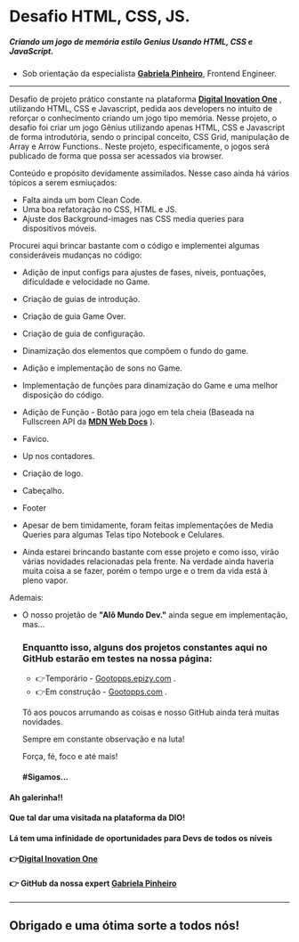 # Desafio HTML, CSS, JS.

##### Criando um jogo de memória estilo Genius Usando HTML, CSS e JavaScript.

- Sob orientação da especialista  [**Gabriela Pinheiro**](https://www.linkedin.com/in/gabrielapinheiro129/), Frontend Engineer.

------

Desafio de projeto prático constante na plataforma [**Digital Inovation One**](https://web.dio.me/) , utilizando HTML, CSS e Javascript, pedida aos developers no intuito de reforçar o conhecimento criando um jogo tipo memória. 
Nesse projeto, o desafio foi criar um jogo Gênius utilizando apenas HTML, CSS e Javascript de forma introdutória, sendo o principal conceito, CSS Grid, manipulação de Array e Arrow Functions.. Neste projeto, especificamente, o jogos será publicado de forma que possa ser acessados via browser.

Conteúdo e propósito devidamente assimilados.
Nesse caso ainda há vários tópicos a serem esmiuçados:
- Falta ainda um bom Clean Code.
- Uma boa refatoração no CSS, HTML e JS.
- Ajuste dos Background-images nas CSS media queries para dispositivos móveis.

Procurei aqui brincar bastante com o código e implementei algumas consideráveis mudanças no código:
- Adição de input configs para ajustes de fases, níveis, pontuações, dificuldade e velocidade no Game.
- Criação de guias de introdução.
- Criação de guia Game Over.
- Criação de guia de configuração.
- Dinamização dos elementos que compõem o fundo do game.
- Adição e implementação de sons no Game. 
- Implementação de funções para dinamização do Game e uma melhor disposição do código.
- Adição de Função - Botão para jogo em tela cheia (Baseada na Fullscreen API da [**MDN Web Docs**](https://developer.mozilla.org/en-US/docs/Web/API/Fullscreen_API/Guide) ).
- Favico.
- Up nos contadores.
- Criação de logo.
- Cabeçalho.
- Footer

- Apesar de bem timidamente, foram feitas implementações de Media Queries para algumas Telas tipo Notebook e Celulares. 
- Ainda estarei brincando bastante com esse projeto e como isso, virão várias novidades relacionadas pela frente.
Na verdade ainda haveria muita coisa a se fazer, porém o tempo urge e o trem da vida está à pleno vapor.


Ademais:

- O nosso projetão de **"Alô Mundo Dev."** ainda segue em implementação,  mas... 

  ### Enquantto isso, alguns dos projetos constantes aqui no GitHub estarão em testes na nossa página:
  - 👉Temporário - [Gootopps.epizy.com](https://gootopps.epizy.com/) .
  - 👉Em construção - [Gootopps.com](https://gootopps.com/projects/games/super-memory/memory.html) .

  Tô aos poucos arrumando as coisas e nosso GitHub ainda terá muitas novidades.

  Sempre em constante observação e na luta! 

  Força, fé, foco e até mais!

  #### #Sigamos...

  

#### Ah galerinha!!

#### Que tal dar uma visitada na plataforma da DIO! 

#### Lá tem uma infinidade de oportunidades para Devs de todos os níveis

#### 👉[**Digital Inovation One**](https://web.dio.me/)

#### 👉 GitHub da nossa expert [**Gabriela Pinheiro**](http://www.github.com/SpruceGabriela)
------


## Obrigado e uma ótima sorte a todos nós! 
